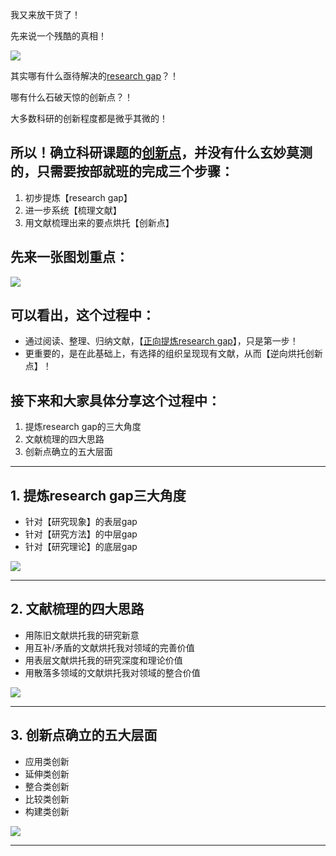 
我又来放干货了！

先来说一个残酷的真相！

![](https://pic3.zhimg.com/80/v2-a624dd00fa246612f0e1cfc5a34acb32_1440w.webp)

其实哪有什么亟待解决的[research gap](https://www.zhihu.com/search?q=research%20gap&search_source=Entity&hybrid_search_source=Entity&hybrid_search_extra=%7B%22sourceType%22%3A%22answer%22%2C%22sourceId%22%3A3247282106%7D)？！

哪有什么石破天惊的创新点？！

大多数科研的创新程度都是微乎其微的！

## 所以！确立科研课题的[创新点](https://www.zhihu.com/search?q=%E5%88%9B%E6%96%B0%E7%82%B9&search_source=Entity&hybrid_search_source=Entity&hybrid_search_extra=%7B%22sourceType%22%3A%22answer%22%2C%22sourceId%22%3A3247282106%7D)，并没有什么玄妙莫测的，只需要按部就班的完成三个步骤：

1. 初步提炼【research gap】
2. 进一步系统【梳理文献】
3. 用文献梳理出来的要点烘托【创新点】

## 先来一张图划重点：

![](https://pic1.zhimg.com/80/v2-b0724907a3bbf3e32e0884acc667177c_1440w.webp)

## 可以看出，这个过程中：

- 通过阅读、整理、归纳文献，【[正向提炼research gap](https://www.zhihu.com/search?q=%E6%AD%A3%E5%90%91%E6%8F%90%E7%82%BCresearch%20gap&search_source=Entity&hybrid_search_source=Entity&hybrid_search_extra=%7B%22sourceType%22%3A%22answer%22%2C%22sourceId%22%3A3247282106%7D)】，只是第一步！
- 更重要的，是在此基础上，有选择的组织呈现现有文献，从而【逆向烘托创新点】！

## 接下来和大家具体分享这个过程中：

1. 提炼research gap的三大角度
2. 文献梳理的四大思路
3. 创新点确立的五大层面

---

## 1. 提炼research gap三大角度

- 针对【研究现象】的表层gap
- 针对【研究方法】的中层gap
- 针对【研究理论】的底层gap

![](https://pic1.zhimg.com/80/v2-51f2880c7589c083dd3e86efd070b058_1440w.webp)

---

## 2. 文献梳理的四大思路

- 用陈旧文献烘托我的研究新意
- 用互补/矛盾的文献烘托我对领域的完善价值
- 用表层文献烘托我的研究深度和理论价值
- 用散落多领域的文献烘托我对领域的整合价值

![](https://pic3.zhimg.com/80/v2-335cb255262b4c59ce91c2f45bd9bb2e_1440w.webp)

---

## 3. 创新点确立的五大层面

- 应用类创新
- 延伸类创新
- 整合类创新
- 比较类创新
- 构建类创新

![](https://pic3.zhimg.com/80/v2-25189b1c0e511315d727c0577f00ae96_1440w.webp)

---
